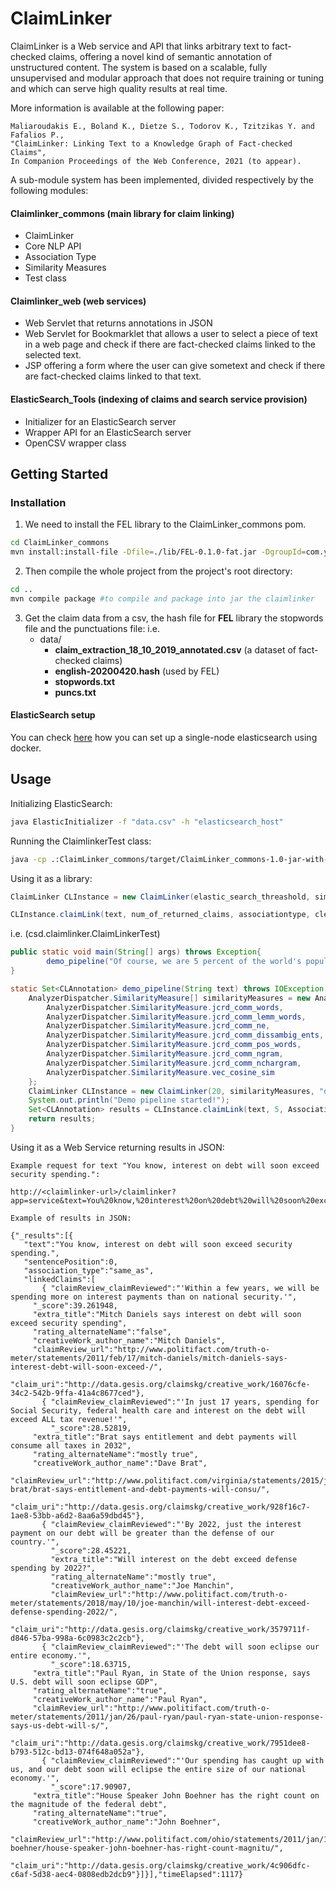 
# ClaimLinker  
ClaimLinker is a Web service and API that links arbitrary text to fact-checked claims, offering a novel kind of semantic annotation of unstructured content.
The system is based on a scalable, fully unsupervised and modular approach that does not require training or tuning and which can serve high quality results at real time.

More information is available at the following paper: 
```
Maliaroudakis E., Boland K., Dietze S., Todorov K., Tzitzikas Y. and Fafalios P., 
"ClaimLinker: Linking Text to a Knowledge Graph of Fact-checked Claims", 
In Companion Proceedings of the Web Conference, 2021 (to appear).
```
A sub-module system has been implemented, divided respectively by the following modules: 
#### Claimlinker_commons (main library for claim linking)
 - ClaimLinker
 - Core NLP API
 - Association Type
 - Similarity Measures
 - Test class
#### Claimlinker_web (web services)
 - Web Servlet that returns annotations in JSON 
 - Web Servlet for Bookmarklet that allows a user to select a piece of text in a web page and check if there are fact-checked claims linked to the selected text.
 - JSP offering a form where the user can give sometext and check if there are fact-checked claims linked to that text.
#### ElasticSearch_Tools (indexing of claims and search service provision)
 - Initializer for an ElasticSearch server
 - Wrapper API for an ElasticSearch server
 - OpenCSV wrapper class

## Getting Started 

### Installation

1. We need to install the FEL library to the ClaimLinker_commons pom.

```bash
cd ClaimLinker_commons
mvn install:install-file -Dfile=./lib/FEL-0.1.0-fat.jar -DgroupId=com.yahoo.semsearch -DartifactId=FEL -Dversion=0.1.0 -Dpackaging=jar -DgeneratePom=true
```

2. Then compile the whole project from the project's root directory:
```bash
cd ..
mvn compile package #to compile and package into jar the claimlinker
```
 
3. Get the claim data from a csv, the hash file for **FEL** library the stopwords file and the punctuations file:
i.e.
	 - data/ 
		 - **claim_extraction_18_10_2019_annotated.csv** (a dataset of fact-checked claims)
		 - **english-20200420.hash** (used by FEL)
		 -  **stopwords.txt**
		 -  **puncs.txt**

		 
#### ElasticSearch setup

You can check [here](https://www.elastic.co/guide/en/elasticsearch/reference/current/docker.html) how you can set up a single-node elasticsearch using docker.

## Usage

Initializing ElasticSearch:
```bash
java ElasticInitializer -f "data.csv" -h "elasticsearch_host"
```

Running the ClaimlinkerTest class:
```bash
java -cp .:ClaimLinker_commons/target/ClaimLinker_commons-1.0-jar-with-dependencies.jar:ClaimLinker_web/target/ClaimLinker_web-1.0.jar:ElasticSearch_Tools/target/ElasticSearch_Tools-1.0.jar: csd.claimlinker.ClaimLinkerTest
```
Using it as a library:
```java
ClaimLinker CLInstance = new ClaimLinker(elastic_search_threashold, similarityMeasures, stopwords_file, punctuations_file english_hash_FEL, ElasticSearch_host);

CLInstance.claimLink(text, num_of_returned_claims, associationtype, cleanPrevAnnotations)
```
i.e. (csd.claimlinker.ClaimLinkerTest)
```java
public static void main(String[] args) throws Exception{
        demo_pipeline("Of course, we are 5 percent of the world's population;\n");
}

static Set<CLAnnotation> demo_pipeline(String text) throws IOException, ClassNotFoundException {
    AnalyzerDispatcher.SimilarityMeasure[] similarityMeasures = new AnalyzerDispatcher.SimilarityMeasure[]{
		AnalyzerDispatcher.SimilarityMeasure.jcrd_comm_words,           //Common (jaccard) words
		AnalyzerDispatcher.SimilarityMeasure.jcrd_comm_lemm_words,      //Common (jaccard) lemmatized words
		AnalyzerDispatcher.SimilarityMeasure.jcrd_comm_ne,              //Common (jaccard) named entities
		AnalyzerDispatcher.SimilarityMeasure.jcrd_comm_dissambig_ents,  //Common (jaccard) disambiguated entities BFY
		AnalyzerDispatcher.SimilarityMeasure.jcrd_comm_pos_words,       //Common (jaccard) words of specific POS
		AnalyzerDispatcher.SimilarityMeasure.jcrd_comm_ngram,           //Common (jaccard) ngrams
		AnalyzerDispatcher.SimilarityMeasure.jcrd_comm_nchargram,       //Common (jaccard) nchargrams
		AnalyzerDispatcher.SimilarityMeasure.vec_cosine_sim             //Cosine similarity
	};
	ClaimLinker CLInstance = new ClaimLinker(20, similarityMeasures, "data/stopwords.txt", "data/puncs.txt", "data/english-20200420.hash", "192.168.2.112");
	System.out.println("Demo pipeline started!");
	Set<CLAnnotation> results = CLInstance.claimLink(text, 5, Association_type.all, true);
	return results;
}
```
Using it as a Web Service returning results in JSON:
```
Example request for text "You know, interest on debt will soon exceed security spending.":

http://<claimlinker-url>/claimlinker?app=service&text=You%20know,%20interest%20on%20debt%20will%20soon%20exceed%20security%20spending.

Example of results in JSON: 

{"_results":[{
   "text":"You know, interest on debt will soon exceed security spending.",
   "sentencePosition":0,
   "association_type":"same_as",
   "linkedClaims":[
       { "claimReview_claimReviewed":"'Within a few years, we will be spending more on interest payments than on national security.'",
	 "_score":39.261948,
	 "extra_title":"Mitch Daniels says interest on debt will soon exceed security spending",
	 "rating_alternateName":"false",
	 "creativeWork_author_name":"Mitch Daniels",
	 "claimReview_url":"http://www.politifact.com/truth-o-meter/statements/2011/feb/17/mitch-daniels/mitch-daniels-says-interest-debt-will-soon-exceed-/",
	 "claim_uri":"http://data.gesis.org/claimskg/creative_work/16076cfe-34c2-542b-9ffa-41a4c8677ced"},
       { "claimReview_claimReviewed":"'In just 17 years, spending for Social Security, federal health care and interest on the debt will exceed ALL tax revenue!'",
         "_score":28.52819,
	 "extra_title":"Brat says entitlement and debt payments will consume all taxes in 2032",
	 "rating_alternateName":"mostly true",
	 "creativeWork_author_name":"Dave Brat",
	 "claimReview_url":"http://www.politifact.com/virginia/statements/2015/jun/16/dave-brat/brat-says-entitlement-and-debt-payments-will-consu/",
	 "claim_uri":"http://data.gesis.org/claimskg/creative_work/928f16c7-1ae8-53bb-a6d2-8aa6a59dbd45"},
       { "claimReview_claimReviewed":"'By 2022, just the interest payment on our debt will be greater than the defense of our country.'",
         "_score":28.45221,
         "extra_title":"Will interest on the debt exceed defense spending by 2022?",
         "rating_alternateName":"mostly true",
         "creativeWork_author_name":"Joe Manchin",
         "claimReview_url":"http://www.politifact.com/truth-o-meter/statements/2018/may/10/joe-manchin/will-interest-debt-exceed-defense-spending-2022/",
         "claim_uri":"http://data.gesis.org/claimskg/creative_work/3579711f-d846-57ba-998a-6c0983c2c2cb"},
       { "claimReview_claimReviewed":"'The debt will soon eclipse our entire economy.'",
         "_score":18.63715,
	 "extra_title":"Paul Ryan, in State of the Union response, says U.S. debt will soon eclipse GDP",
	 "rating_alternateName":"true",
	 "creativeWork_author_name":"Paul Ryan",
	 "claimReview_url":"http://www.politifact.com/truth-o-meter/statements/2011/jan/26/paul-ryan/paul-ryan-state-union-response-says-us-debt-will-s/",
	 "claim_uri":"http://data.gesis.org/claimskg/creative_work/7951dee8-b793-512c-bd13-074f648a052a"},
       { "claimReview_claimReviewed":"'Our spending has caught up with us, and our debt soon will eclipse the entire size of our national economy.'",
         "_score":17.90907,
	 "extra_title":"House Speaker John Boehner has the right count on the magnitude of the federal debt",
	 "rating_alternateName":"true",
	 "creativeWork_author_name":"John Boehner",
	 "claimReview_url":"http://www.politifact.com/ohio/statements/2011/jan/10/john-boehner/house-speaker-john-boehner-has-right-count-magnitu/",
	 "claim_uri":"http://data.gesis.org/claimskg/creative_work/4c906dfc-c6af-5d38-aec4-0808edb2dcb9"}]}],"timeElapsed":1117}
```
